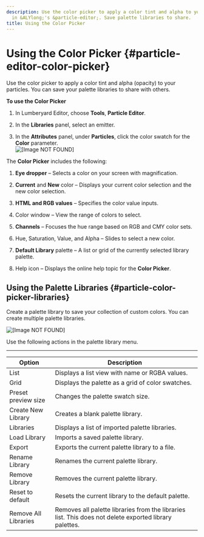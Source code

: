 ```yaml
---
description: Use the color picker to apply a color tint and alpha to your particles
  in &ALYlong;'s &particle-editor;. Save palette libraries to share.
title: Using the Color Picker
---
```

# Using the Color Picker {#particle-editor-color-picker}

Use the color picker to apply a color tint and alpha \(opacity\) to your particles\. You can save your palette libraries to share with others\.

**To use the Color Picker**

1. In Lumberyard Editor, choose **Tools**, **Particle Editor**\.

1. In the **Libraries** panel, select an emitter\.

1. In the **Attributes** panel, under **Particles**, click the color swatch for the **Color** parameter\.  
![\[Image NOT FOUND\]](/images/userguide/particles/color-picker-1.png)

The **Color Picker** includes the following:

1. **Eye dropper** – Selects a color on your screen with magnification\.

1. **Current** and **New** color – Displays your current color selection and the new color selection\.

1. **HTML and RGB values** – Specifies the color value inputs\.

1. Color window – View the range of colors to select\.

1. **Channels** – Focuses the hue range based on RGB and CMY color sets\.

1. Hue, Saturation, Value, and Alpha – Slides to select a new color\.

1. **Default Library** palette – A list or grid of the currently selected library palette\.

1. Help icon – Displays the online help topic for the **Color Picker**\.

## Using the Palette Libraries {#particle-color-picker-libraries}

Create a palette library to save your collection of custom colors\. You can create multiple palette libraries\.

![\[Image NOT FOUND\]](/images/userguide/particles/color-picker-2.png)

Use the following actions in the palette library menu\.


****  

| Option | Description | 
| --- | --- | 
| List | Displays a list view with name or RGBA values\. | 
| Grid | Displays the palette as a grid of color swatches\. | 
| Preset preview size | Changes the palette swatch size\. | 
| Create New Library | Creates a blank palette library\. | 
| Libraries | Displays a list of imported palette libraries\. | 
| Load Library | Imports a saved palette library\. | 
| Export | Exports the current palette library to a file\. | 
| Rename Library | Renames the current palette library\. | 
| Remove Library | Removes the current palette library\. | 
| Reset to default | Resets the current library to the default palette\. | 
| Remove All Libraries | Removes all palette libraries from the libraries list\. This does not delete exported library palettes\. | 